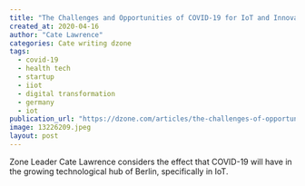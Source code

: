 ```yaml
---
title: "The Challenges and Opportunities of COVID-19 for IoT and Innovation"
created_at: 2020-04-16
author: "Cate Lawrence"
categories: Cate writing dzone
tags: 
  - covid-19
  - health tech
  - startup
  - iiot
  - digital transformation
  - germany
  - iot
publication_url: "https://dzone.com/articles/the-challenges-of-opportunities-of-covid-19-for-io"
image: 13226209.jpeg
layout: post
---
```

Zone Leader Cate Lawrence considers the effect that COVID-19 will have in the growing technological hub of Berlin, specifically in IoT.

